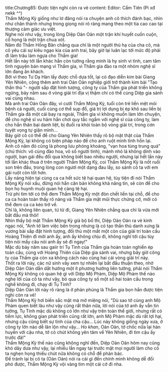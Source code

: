 title:Chương85: Được tiện nghi còn ra vẻ
content:
Editor: Cẩm Tiên (Pi xđ nekk ^^)<br>Thẩm Mộng Kỳ giống như lơ đãng nói ra chuyện anh cô thích đánh bạc, nhìn như chân thành nhưng trong giọng nói rõ ràng mang theo một tia cao cao tại thượng cảm giác ưu việt.<br>Nghe nói như vậy, trong lòng Diệp Oản Oản một trận khí huyết cuồn cuộn, cổ họng là một trận chua xót.<br>Năm đó Thẩm Hồng Bân chẳng qua chỉ là một người thủ hạ của cha cô, mà cô yêu cái sự kiêu ngạo kia của anh trai, bây giờ lại luân lạc tới mức độ phải đi làm trâu làm ngựa cho Thẩm gia!<br>Hết lần này tới lần khác hắn còn tưởng rằng mình là hy sinh vì tình, cam tâm tình nguyện bán mạng vì Thẩm gia, vì Thẩm gia đào ra một nhóm nghệ sĩ lớn đang ăn khách.<br>Bởi vì theo Tư Dạ Hàn lấy được chỗ dựa tốt, lại có đạo diễn kim bài Giang Yên Nhiên, cộng thêm anh trai Oản Oản nghiệp giới trở thành kim bài "Tạo thần thủ "- người sắp đặt hình tượng, công ty của Thẩm gia phát triển không ngừng, bảy năm sau ở vòng giải trí địa vị thậm chí có thể cùng Diệp gia sánh vai cùng nhau.<br>Mà anh trai Oản Oản đây, vì cưới Thẩm Mộng Kỳ, tuổi còn trẻ liền mệt mỏi bệnh cả người, cuối cùng cơ thể sụp đổ, giá trị lợi dụng bị ép khô sau liền bị Thẩm gia đá một cái bay ra ngoài, Thẩm gia vì không muốn làm lớn chuyện, để cho nghệ sĩ vu hãm hắn chơi quy tắc ngầm với nghệ sĩ của công ty, làm cho hắn thân bại danh liệt, bị đuổi ra khỏi toàn bộ vòng giải trí, trong cơn tuyệt vọng tự giận mình...<br>Bây giờ cô có thể để cho Giang Yên Nhiên thấy rõ bộ mặt thật của Thẩm Mộng Kỳ, lại không có biện pháp nào để cho anh ruột mình tỉnh hồn lại.<br>Anh cô năm đó cũng là phong lưu phóng khoáng, "vạn hoa tùng trung quá" (chú thích: vô cùng đào hoa, vô số người tình), mảnh nhỏ lá không dính vào người, bạn gái đều đổi qua không biết bao nhiêu người, nhưng lại hết lần này tới lần khác thua ở trên người Thẩm Mộng Kỳ, coi Thẩm Mộng Kỳ là nốt ruồi son trên đầu, trong lòng con ngươi một dạng đau lấy, so sánh cô ta với em gái ruột còn tốt hơn.<br>Lấy nàng hiện tại cùng ca ca hết sức tệ hại quan hệ, tùy tiện đi nói Thẩm Mộng Kỳ nói xấu, đừng nói hắn căn bản không khả năng tin, sẽ còn để cho bọn họ huynh muội quan hệ càng tệ hại.<br>Trừ phi tìm tới có thể đem Thẩm Mộng Kỳ một đòn chết liền tại chỗ, để cho ca ca hoàn toàn thấy rõ nàng và Thẩm gia mặt mũi thực chứng cớ, mới có thể đem ca ca kéo trở về.<br>Chỉ là, không liên quan, từ từ đi, Giang Yên Nhiên chẳng qua chỉ là vừa mới bắt đầu mà thôi!<br>Nhìn thấy bộ mặt Thẩm Mộng Kỳ giả bộ bố thí, Diệp Oản Oản ra vẻ kinh ngạc nói, "Anh tớ làm việc bên trong nhưng là có tạo thần thủ danh xưng là vương bài sắp đặt hình tượng, đối thủ một mất một còn của giải trí toàn cầu Hoàng Thiên đi mời anh ấy, anh ấy không chịu đi, không nghĩ tới cậu tùy tiện nói mấy câu nói anh ấy sẽ đi ngay!"<br>Mặc dù bảy năm sau gaiir trí Tụ Tinh của Thẩm gia hoàn toàn nghiền ép toàn cầu, cùng với Hoàng Thiên của Diệp gia sánh vai, nhưng bây giờ công ty của Thẩm gia còn xa không cách nào cùng hai cái vòng giải trí này.<br>Thốt ra lời này, các nữ sinh vây xem tự nhiên lại bắt đầu thuận theo, nhờ Diệp Oản Oản dẫn dắt hướng một ít phương hướng liên tưởng, phải nói Thẩm Mộng Kỳ không có quan hệ gì với Diệp Mộ Phàm, Diệp Mộ Phàm thế nào nghe lời của cô ta như vậy, bỏ qua công ty số một số hai toàn cầu trong nghề không đi, chạy đi Tụ Tinh?<br>Diệp Oản Oản lời này rõ ràng là ở phản phúng là Thẩm gia bọn hắn được tiện nghi còn ra vẻ!<br>Thẩm Mộng Kỳ hơi biến sắc mặt mà mở miệng nói, "Dù sao tớ cùng anh Mộ Phàm quen biết lâu như vậy cũng rất thân nữa, lời nói của tớ anh ấy vẫn tin tưởng, Tụ Tinh mặc dù không có lớn như vậy trên toàn thế giới, nhưng rất có tiềm lực, không gian phát triển cũng rất lớn, anh Mộ Phàm mặc dù rất lợi hại, nhưng cậu cũng biết sự tình của cha cậu... Lúc này không giống ngày xưa, ở công ty lớn nào dễ lăn lộn như vậy... *Ho khan*, Oản Oản, tớ chốc nữa lại hàn huyên với cậu nha, tớ có chút không yên tâm về Yên Nhiên, đi tìm cậu ấy trước đã!"<br>Thẩm Mộng Kỳ thế nào cũng không nghĩ đến, Diệp Oản Oản hôm nay cũng khó dây dưa như vậy, lại nhiều lần ngay tại trước mặt mọi người làm cho cô ta nghẹn họng thiếu chút nữa không có chỗ để phản bác.<br>Để tránh lại bị cô ta (Oản Oản) nói ra cái gì đến chính mình không dễ đối phó được, Thẩm Mộng Kỳ vội vàng tìm một cái cớ đi nha.